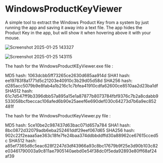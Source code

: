 # WindowsProductKeyViewer

A simple tool to extract the Windows Product Key from a system by just running the app and saving it away into a text file.
The app hides the Product Key in the app, but will show it when hovering above it with your mouse.

![Screenshot 2025-01-25 143327](https://github.com/user-attachments/assets/0c22f4dd-077a-4f10-8b96-2482626a58da)

![Screenshot 2025-01-25 143115](https://github.com/user-attachments/assets/929c7380-a433-4257-906f-563ade09f839)

The hash for the WindowsProductKEyViewer.exe file :

MD5 hash: 1063dcbb5ff73265ce2630d685aa914d
SHA1 hash: ee19783f8a1771d5c21203e40910c3b29d05d58d
SHA256 hash: d285acc5079b9e8fab4a1b216c1c7bfea41910cdfa62600ce8510aa2d23ba1df
SHA512 hash: 61c7d547ff9b3396dbb57a895a15e1a87877b8073784fbf9376c7b2a8cdabb9533058bcfbeccac106afed6b90e25aeef6e690def030c64273d7b6a9ec852481f

The hash for the WindowsProductKeyViewer.py file :

MD5 hash: 5ce10be2c987437d63bac071d657a784
SHA1 hash: 8bc0872d32079adb6eba252461ddf29eef067d65
SHA256 hash: 902c22f2eaaa5ae363c18fe7fe24baa374ddbbddffd30a88962ce67615cced5c
SHA512 hash: a85ef7365d8c5eac628f2247d3df43966a93c8bc17679b9f25e3d90b103c82e03461790003a9c811ae7905140aebd0e54f38dc0f5eda92893e80ff68af24af39


